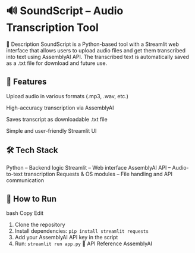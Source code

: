 
# 🔊 SoundScript – Audio Transcription Tool
📌 Description
SoundScript is a Python-based tool with a Streamlit web interface that allows users to upload audio files and get them transcribed into text using AssemblyAI API. The transcribed text is automatically saved as a .txt file for download and future use.

## 🚀 Features
Upload audio in various formats (.mp3, .wav, etc.)

High-accuracy transcription via AssemblyAI

Saves transcript as downloadable .txt file

Simple and user-friendly Streamlit UI

## 🛠️ Tech Stack
Python – Backend logic
Streamlit – Web interface
AssemblyAI API – Audio-to-text transcription
Requests & OS modules – File handling and API communication

## 📁 How to Run
bash
Copy
Edit
1. Clone the repository
2. Install dependencies: `pip install streamlit requests`
3. Add your AssemblyAI API key in the script
4. Run: `streamlit run app.py`
🔑 API Reference
AssemblyAI
